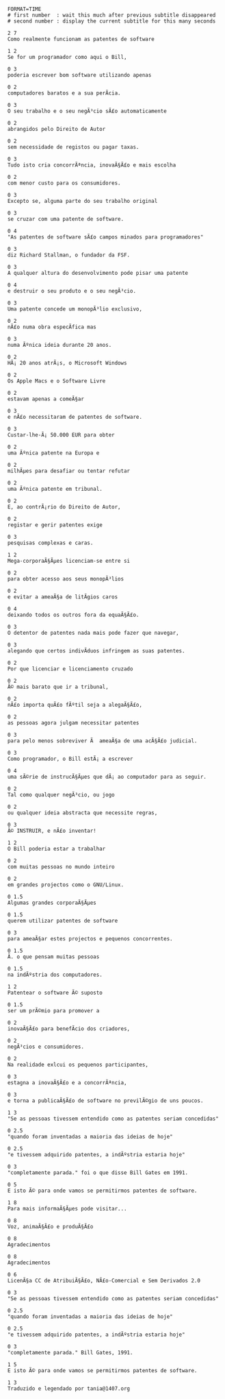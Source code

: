 ` FORMAT=TIME`\
` # first number  : wait this much after previous subtitle disappeared`\
` # second number : display the current subtitle for this many seconds`\
` `\
` 2 7`\
` Como realmente funcionam as patentes de software`\
` `\
` 1 2`\
` Se for um programador como aqui o Bill,`\
` `\
` 0 3`\
` poderia escrever bom software utilizando apenas`\
` `\
` 0 2`\
` computadores baratos e a sua perÃ­cia.`\
` `\
` 0 3`\
` O seu trabalho e o seu negÃ³cio sÃ£o automaticamente`\
` `\
` 0 2`\
` abrangidos pelo Direito de Autor`\
` `\
` 0 2`\
` sem necessidade de registos ou pagar taxas.`\
` `\
` 0 3`\
` Tudo isto cria concorrÃªncia, inovaÃ§Ã£o e mais escolha`\
` `\
` 0 2`\
` com menor custo para os consumidores.`\
` `\
` 0 3`\
` Excepto se, alguma parte do seu trabalho original`\
` `\
` 0 3`\
` se cruzar com uma patente de software.`\
` `\
` 0 4`\
` "As patentes de software sÃ£o campos minados para programadores"`\
` `\
` 0 3`\
` diz Richard Stallman, o fundador da FSF.`\
` `\
` 0 3`\
` A qualquer altura do desenvolvimento pode pisar uma patente`\
` `\
` 0 4`\
` e destruir o seu produto e o seu negÃ³cio.`\
` `\
` 0 3`\
` Uma patente concede um monopÃ³lio exclusivo,`\
` `\
` 0 2`\
` nÃ£o numa obra especÃ­fica mas`\
` `\
` 0 3`\
` numa Ãºnica ideia durante 20 anos.`\
` `\
` 0 2`\
` HÃ¡ 20 anos atrÃ¡s, o Microsoft Windows`\
` `\
` 0 2`\
` Os Apple Macs e o Software Livre`\
` `\
` 0 2`\
` estavam apenas a comeÃ§ar`\
` `\
` 0 3`\
` e nÃ£o necessitaram de patentes de software.`\
` `\
` 0 3`\
` Custar-lhe-Ã¡ 50.000 EUR para obter`\
` `\
` 0 2`\
` uma Ãºnica patente na Europa e`\
` `\
` 0 2`\
` milhÃµes para desafiar ou tentar refutar`\
` `\
` 0 2`\
` uma Ãºnica patente em tribunal.`\
` `\
` 0 2`\
` E, ao contrÃ¡rio do Direito de Autor,`\
` `\
` 0 2`\
` registar e gerir patentes exige`\
` `\
` 0 3`\
` pesquisas complexas e caras.`\
` `\
` 1 2`\
` Mega-corporaÃ§Ãµes licenciam-se entre si`\
` `\
` 0 2`\
` para obter acesso aos seus monopÃ³lios`\
` `\
` 0 2`\
` e evitar a ameaÃ§a de litÃ­gios caros`\
` `\
` 0 4`\
` deixando todos os outros fora da equaÃ§Ã£o.`\
` `\
` 0 3`\
` O detentor de patentes nada mais pode fazer que navegar,`\
` `\
` 0 3`\
` alegando que certos indivÃ­duos infringem as suas patentes.`\
` `\
` 0 2`\
` Por que licenciar e licenciamento cruzado`\
` `\
` 0 2`\
` Ã© mais barato que ir a tribunal,`\
` `\
` 0 2`\
` nÃ£o importa quÃ£o fÃºtil seja a alegaÃ§Ã£o,`\
` `\
` 0 2`\
` as pessoas agora julgam necessitar patentes`\
` `\
` 0 3`\
` para pelo menos sobreviver Ã  ameaÃ§a de uma acÃ§Ã£o judicial.`\
` `\
` 0 3`\
` Como programador, o Bill estÃ¡ a escrever`\
` `\
` 0 4`\
` uma sÃ©rie de instrucÃ§Ãµes que dÃ¡ ao computador para as seguir.`\
` `\
` 0 2`\
` Tal como qualquer negÃ³cio, ou jogo`\
` `\
` 0 2`\
` ou qualquer ideia abstracta que necessite regras,`\
` `\
` 0 3`\
` Ã© INSTRUIR, e nÃ£o inventar!`\
` `\
` 1 2`\
` O Bill poderia estar a trabalhar`\
` `\
` 0 2`\
` com muitas pessoas no mundo inteiro`\
` `\
` 0 2`\
` em grandes projectos como o GNU/Linux.`\
` `\
` 0 1.5`\
` Algumas grandes corporaÃ§Ãµes`\
` `\
` 0 1.5`\
` querem utilizar patentes de software`\
` `\
` 0 3`\
` para ameaÃ§ar estes projectos e pequenos concorrentes.`\
` `\
` 0 1.5`\
` Ã. o que pensam muitas pessoas`\
` `\
` 0 1.5`\
` na indÃºstria dos computadores.`\
` `\
` 1 2`\
` Patentear o software Ã© suposto`\
` `\
` 0 1.5`\
` ser um prÃ©mio para promover a`\
` `\
` 0 2`\
` inovaÃ§Ã£o para benefÃ­cio dos criadores,`\
` `\
` 0 2`\
` negÃ³cios e consumidores.`\
` `\
` 0 2`\
` Na realidade exlcui os pequenos participantes,`\
` `\
` 0 3`\
` estagna a inovaÃ§Ã£o e a concorrÃªncia,`\
` `\
` 0 3`\
` e torna a publicaÃ§Ã£o de software no previlÃ©gio de uns poucos.`\
` `\
` 1 3`\
` "Se as pessoas tivessem entendido como as patentes seriam concedidas"`\
` `\
` 0 2.5`\
` "quando foram inventadas a maioria das ideias de hoje"`\
` `\
` 0 2.5`\
` "e tivessem adquirido patentes, a indÃºstria estaria hoje"`\
` `\
` 0 3`\
` "completamente parada." foi o que disse Bill Gates em 1991.`\
` `\
` 0 5`\
` E isto Ã© para onde vamos se permitirmos patentes de software.`\
` `\
` 1 8`\
` Para mais informaÃ§Ãµes pode visitar...`\
` `\
` 0 8`\
` Voz, animaÃ§Ã£o e produÃ§Ã£o`\
` `\
` 0 8`\
` Agradecimentos`\
` `\
` 0 8`\
` Agradecimentos`\
` `\
` 0 6`\
` LicenÃ§a CC de AtribuiÃ§Ã£o, NÃ£o-Comercial e Sem Derivados 2.0`\
` `\
` 0 3`\
` "Se as pessoas tivessem entendido como as patentes seriam concedidas"`\
` `\
` 0 2.5`\
` "quando foram inventadas a maioria das ideias de hoje"`\
` `\
` 0 2.5`\
` "e tivessem adquirido patentes, a indÃºstria estaria hoje"`\
` `\
` 0 3`\
` "completamente parada." Bill Gates, 1991.`\
` `\
` 1 5`\
` E isto Ã© para onde vamos se permitirmos patentes de software.`\
` `\
` 1 3`\
` Traduzido e legendado por tania@1407.org`
